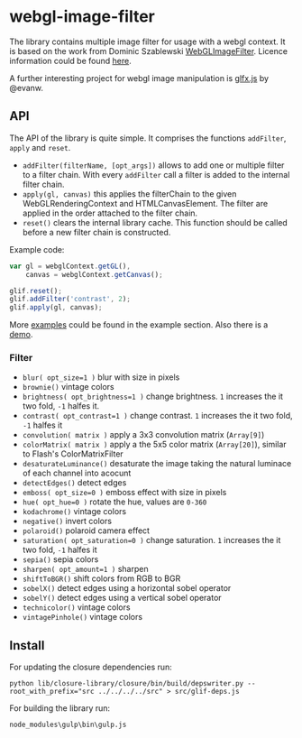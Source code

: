 # webgl-image-filter

The library contains multiple image filter for usage with a webgl context. It is based on the work from Dominic Szablewski [WebGLImageFilter](https://github.com/phoboslab/WebGLImageFilter). Licence information could be found [here](https://github.com/slub/webgl-image-filter/blob/master/LICENSE).

A further interesting project for webgl image manipulation is [glfx.js](https://github.com/evanw/glfx.js) by @evanw.

## API

The API of the library is quite simple. It comprises the functions `addFilter`, `apply` and `reset`. 

- `addFilter(filterName, [opt_args])` allows to add one or multiple filter to a filter chain. With every `addFilter` call a filter is added to the internal filter chain.
- `apply(gl, canvas)` this applies the filterChain to the given WebGLRenderingContext and HTMLCanvasElement. The filter are applied in the order attached to the filter chain.
- `reset()` clears the internal library cache. This function should be called before a new filter chain is constructed.

Example code:

```javascript
var gl = webglContext.getGL(),
    canvas = webglContext.getCanvas();

glif.reset();
glif.addFilter('contrast', 2);
glif.apply(gl, canvas);
```

More [examples](https://github.com/slub/webgl-image-filter/tree/master/examples) could be found in the example section. Also there is a [demo](http://jacmendt.github.io/openlayers/2015/11/04/ol3-image-filter.html).

### Filter
- `blur( opt_size=1 )` blur with size in pixels
- `brownie()` vintage colors
- `brightness( opt_brightness=1 )` change brightness. `1` increases the it two fold, `-1` halfes it. 
- `contrast( opt_contrast=1 )` change contrast. `1` increases the it two fold, `-1` halfes it
- `convolution( matrix )` apply a 3x3 convolution matrix (`Array[9]`)
- `colorMatrix( matrix )` apply a the 5x5 color matrix (`Array[20]`), similar to Flash's ColorMatrixFilter
- `desaturateLuminance()` desaturate the image taking the natural luminace of each channel into acocunt
- `detectEdges()` detect edges
- `emboss( opt_size=0 )` emboss effect with size in pixels
- `hue( opt_hue=0 )` rotate the hue, values are `0-360`
- `kodachrome()` vintage colors
- `negative()` invert colors
- `polaroid()` polaroid camera effect
- `saturation( opt_saturation=0 )` change saturation. `1` increases the it two fold, `-1` halfes it
- `sepia()` sepia colors
- `sharpen( opt_amount=1 )` sharpen
- `shiftToBGR()` shift colors from RGB to BGR
- `sobelX()` detect edges using a horizontal sobel operator
- `sobelY()` detect edges using a vertical sobel operator
- `technicolor()` vintage colors
- `vintagePinhole()` vintage colors

## Install

For updating the closure dependencies run:

```
python lib/closure-library/closure/bin/build/depswriter.py --root_with_prefix="src ../../../../src" > src/glif-deps.js
```

For building the library run:

```
node_modules\gulp\bin\gulp.js
```